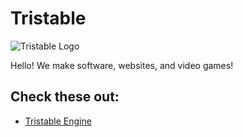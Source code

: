# Tristable

![Tristable Logo](https://avatars.githubusercontent.com/u/124476688?s=400&u=c69e33549f8397ad128e30fc95176ff2a70f581a&v=4)

Hello! We make software, websites, and video games!

## Check these out:

* [Tristable Engine](https://github.com/Tristable/tristable-engine)

